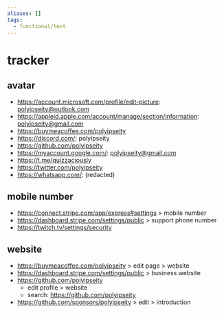 ```yaml
---
aliases: []
tags:
  - functional/text
---
```


# tracker

## avatar

- https://account.microsoft.com/profile/edit-picture: polyipseity@outlook.com
- https://appleid.apple.com/account/manage/section/information: polyipseity@gmail.com
- https://buymeacoffee.com/polyipseity
- https://discord.com/: polyipseity
- https://github.com/polyipseity
- https://myaccount.google.com/: polyipseity@gmail.com
- https://t.me/quizzaciously
- https://twitter.com/polyipseity
- https://whatsapp.com/: (redacted)

## mobile number

- https://connect.stripe.com/app/express#settings > mobile number
- https://dashboard.stripe.com/settings/public > support phone number
- https://twitch.tv/settings/security

## website

- https://buymeacoffee.com/polyipseity > edit page > website
- https://dashboard.stripe.com/settings/public > business website
- https://github.com/polyipseity
  - edit profile > website
  - search: https://github.com/polyipseity
- https://github.com/sponsors/polyipseity > edit > introduction
